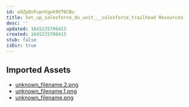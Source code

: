 ```yaml
---
id: w9ZpQnFupnVguk9VT0CBu
title: Set_up_salesforce_dx_unit___salesforce_trailhead Resources
desc: ''
updated: 1645225706413
created: 1645225706413
stub: false
isDir: true
---
```

## Imported Assets
- [unknown_filename.2.png](/assets/unknown_filename-gGnQ0t52KZ20.png)
- [unknown_filename.1.png](/assets/unknown_filename-yz1nKqX71fBH.png)
- [unknown_filename.png](/assets/unknown_filename-UbHoeKqkkAUC.png)
